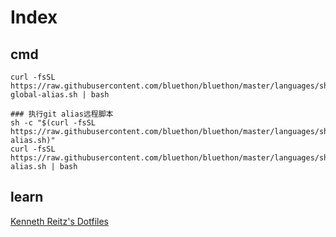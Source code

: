 Index
=====

cmd
---

``` shell
curl -fsSL https://raw.githubusercontent.com/bluethon/bluethon/master/languages/shell/git-global-alias.sh | bash

### 执行git alias远程脚本
sh -c "$(curl -fsSL https://raw.githubusercontent.com/bluethon/bluethon/master/languages/shell/git-alias.sh)"
curl -fsSL https://raw.githubusercontent.com/bluethon/bluethon/master/languages/shell/git-alias.sh | bash
```

learn
-----

[Kenneth Reitz's Dotfiles](https://github.com/kennethreitz/dotfiles)
